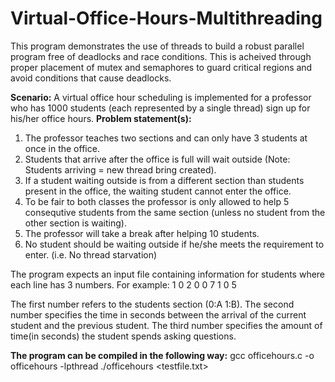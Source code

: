 # Virtual-Office-Hours-Multithreading

This program demonstrates the use of threads to build a robust parallel program free of deadlocks and race conditions. 
This is acheived through proper placement of mutex and semaphores to guard critical regions and avoid conditions that cause deadlocks.

**Scenario:** A virtual office hour scheduling is implemented for a professor who has 1000 students (each represented by a single thread) sign up for his/her office hours.
**Problem statement(s):**

1. The professor teaches two sections and can only have 3 students at once in the office.
2. Students that arrive after the office is full will wait outside (Note: Students arriving = new thread bring created).
3. If a student waiting outside is from a different section than students present in the office, the waiting student cannot enter the office.
4. To be fair to both classes the professor is only allowed to help 5 consequtive students from the same section (unless no student from the other section is waiting).
5. The professor will take a break after helping 10 students.
6. No student should be waiting outside if he/she meets the requirement to enter. (i.e. No thread starvation)

The program expects an input file containing information for students where each line has 3 numbers. For example:
1 0 2
0 0 7
1 0 5

The first number refers to the students section (0:A 1:B). The second number specifies the time in seconds between the arrival of the current student and the previous student.
The third number specifies the amount of time(in seconds) the student spends asking questions.

**The program can be compiled in the following way:**
gcc officehours.c -o officehours -lpthread
./officehours <testfile.txt>
